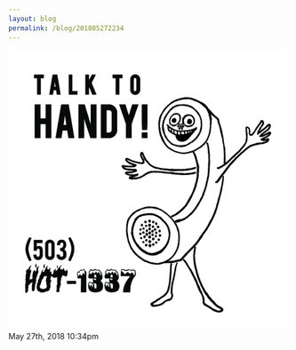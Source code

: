 ```yaml
---
layout: blog
permalink: /blog/201805272234
---
```


<img src="/blog/images/174327453059.png"/>

<div id="footer">
<span id="timestamp"> May 27th, 2018 10:34pm </span>
</div>
